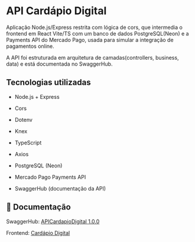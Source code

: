 # API Cardápio Digital

Aplicação Node.js/Express restrita com lógica de cors, que intermedia o frontend em React Vite/TS com um banco de dados PostgreSQL(Neon) e a Payments API do Mercado Pago, usada para simular a integração de pagamentos online.

A API foi estruturada em arquitetura de camadas(controllers, business, data) e está documentada no SwaggerHub.

## Tecnologias utilizadas

- Node.js + Express

- Cors

- Dotenv

- Knex

- TypeScript

- Axios

- PostgreSQL (Neon)

- Mercado Pago Payments API

- SwaggerHub (documentação da API)

## 📄 Documentação

SwaggerHub: [APICardapioDigital 1.0.0](https://app.swaggerhub.com/apis-docs/MESMO245/APICardapioDigital/1.0.0)

Frontend: [Cardápio Digital](https://max-menu.vercel.app/)